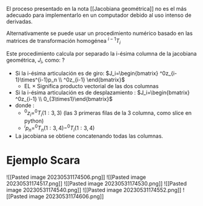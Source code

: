 El proceso presentado en la nota [[Jacobiana geométrica]] no es el más adecuado para implementarlo en un computador debido al uso intenso de derivadas.

Alternativamente se puede usar un procedimiento numérico basado en las matrices de transformación homogénea $^{i-1}T_i$ 

Este procedimiento calcula por separado la i-ésima columna de la jacobiana geométrica, $J_i$, como:
?
- Si la i-ésima articulación es de giro: $J_i=\begin{bmatrix} ^0z_{i-1}\times^{i-1}p_n \\ ^0z_{i-1} \end{bmatrix}$ 
	- EL $\times$ Significa producto vectorial de las dos columnas
- Si la i-ésima articulación es de desplazamiento : $J_i=\begin{bmatrix} ^0z_{i-1} \\ 0_{3\times1}\end{bmatrix}$ 
- donde :
	- $^0z_i=^0T_i(1:3,3)$ (las 3 primeras filas de la 3 columna, como slice en python)
	- $^ip_n=^0T_n(1:3,4) - ^0T_i(1:3,4)$ 
- La jacobiana se obtiene concatenando todas las columnas.


# Ejemplo Scara

![[Pasted image 20230531174506.png]]
![[Pasted image 20230531174517.png]]
![[Pasted image 20230531174530.png]]
![[Pasted image 20230531174540.png]]
![[Pasted image 20230531174552.png]]
![[Pasted image 20230531174606.png]]


